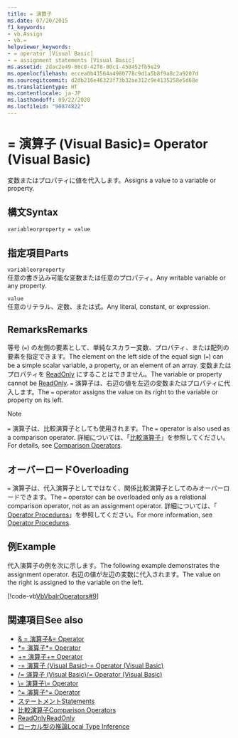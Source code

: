 ```yaml
---
title: = 演算子
ms.date: 07/20/2015
f1_keywords:
- vb.Assign
- vb.=
helpviewer_keywords:
- = operator [Visual Basic]
- = assignment statements [Visual Basic]
ms.assetid: 2dac2e49-86c8-42f8-80c1-458452fb5e29
ms.openlocfilehash: eccea0b43564a4980778c9d1a5b8f9a8c2a9207d
ms.sourcegitcommit: d2db216e46323f73b32ae312c9e4135258e5d68e
ms.translationtype: HT
ms.contentlocale: ja-JP
ms.lasthandoff: 09/22/2020
ms.locfileid: "90874822"
---
```

# <a name="-operator-visual-basic"></a><span data-ttu-id="2a4fa-102">= 演算子 (Visual Basic)</span><span class="sxs-lookup"><span data-stu-id="2a4fa-102">= Operator (Visual Basic)</span></span>

<span data-ttu-id="2a4fa-103">変数またはプロパティに値を代入します。</span><span class="sxs-lookup"><span data-stu-id="2a4fa-103">Assigns a value to a variable or property.</span></span>  
  
## <a name="syntax"></a><span data-ttu-id="2a4fa-104">構文</span><span class="sxs-lookup"><span data-stu-id="2a4fa-104">Syntax</span></span>  
  
```vb  
variableorproperty = value  
```  
  
## <a name="parts"></a><span data-ttu-id="2a4fa-105">指定項目</span><span class="sxs-lookup"><span data-stu-id="2a4fa-105">Parts</span></span>  

 `variableorproperty`  
 <span data-ttu-id="2a4fa-106">任意の書き込み可能な変数または任意のプロパティ。</span><span class="sxs-lookup"><span data-stu-id="2a4fa-106">Any writable variable or any property.</span></span>  
  
 `value`  
 <span data-ttu-id="2a4fa-107">任意のリテラル、定数、または式。</span><span class="sxs-lookup"><span data-stu-id="2a4fa-107">Any literal, constant, or expression.</span></span>  
  
## <a name="remarks"></a><span data-ttu-id="2a4fa-108">Remarks</span><span class="sxs-lookup"><span data-stu-id="2a4fa-108">Remarks</span></span>  

 <span data-ttu-id="2a4fa-109">等号 (`=`) の左側の要素として、単純なスカラー変数、プロパティ、または配列の要素を指定できます。</span><span class="sxs-lookup"><span data-stu-id="2a4fa-109">The element on the left side of the equal sign (`=`) can be a simple scalar variable, a property, or an element of an array.</span></span> <span data-ttu-id="2a4fa-110">変数またはプロパティを [ReadOnly](../modifiers/readonly.md) にすることはできません。</span><span class="sxs-lookup"><span data-stu-id="2a4fa-110">The variable or property cannot be [ReadOnly](../modifiers/readonly.md).</span></span> <span data-ttu-id="2a4fa-111">`=` 演算子は、右辺の値を左辺の変数またはプロパティに代入します。</span><span class="sxs-lookup"><span data-stu-id="2a4fa-111">The `=` operator assigns the value on its right to the variable or property on its left.</span></span>  
  
> [!NOTE]
> <span data-ttu-id="2a4fa-112">`=` 演算子は、比較演算子としても使用されます。</span><span class="sxs-lookup"><span data-stu-id="2a4fa-112">The `=` operator is also used as a comparison operator.</span></span> <span data-ttu-id="2a4fa-113">詳細については、「[比較演算子](comparison-operators.md)」を参照してください。</span><span class="sxs-lookup"><span data-stu-id="2a4fa-113">For details, see [Comparison Operators](comparison-operators.md).</span></span>  
  
## <a name="overloading"></a><span data-ttu-id="2a4fa-114">オーバーロード</span><span class="sxs-lookup"><span data-stu-id="2a4fa-114">Overloading</span></span>  

 <span data-ttu-id="2a4fa-115">`=` 演算子は、代入演算子としてではなく、関係比較演算子としてのみオーバーロードできます。</span><span class="sxs-lookup"><span data-stu-id="2a4fa-115">The `=` operator can be overloaded only as a relational comparison operator, not as an assignment operator.</span></span> <span data-ttu-id="2a4fa-116">詳細については、「 [Operator Procedures](../../programming-guide/language-features/procedures/operator-procedures.md)」を参照してください。</span><span class="sxs-lookup"><span data-stu-id="2a4fa-116">For more information, see [Operator Procedures](../../programming-guide/language-features/procedures/operator-procedures.md).</span></span>  
  
## <a name="example"></a><span data-ttu-id="2a4fa-117">例</span><span class="sxs-lookup"><span data-stu-id="2a4fa-117">Example</span></span>  

 <span data-ttu-id="2a4fa-118">代入演算子の例を次に示します。</span><span class="sxs-lookup"><span data-stu-id="2a4fa-118">The following example demonstrates the assignment operator.</span></span> <span data-ttu-id="2a4fa-119">右辺の値が左辺の変数に代入されます。</span><span class="sxs-lookup"><span data-stu-id="2a4fa-119">The value on the right is assigned to the variable on the left.</span></span>  
  
 [!code-vb[VbVbalrOperators#9](~/samples/snippets/visualbasic/VS_Snippets_VBCSharp/VbVbalrOperators/VB/Class1.vb#9)]  
  
## <a name="see-also"></a><span data-ttu-id="2a4fa-120">関連項目</span><span class="sxs-lookup"><span data-stu-id="2a4fa-120">See also</span></span>

- [<span data-ttu-id="2a4fa-121">& = 演算子</span><span class="sxs-lookup"><span data-stu-id="2a4fa-121">&= Operator</span></span>](and-assignment-operator.md)
- [<span data-ttu-id="2a4fa-122">\*= 演算子</span><span class="sxs-lookup"><span data-stu-id="2a4fa-122">\*= Operator</span></span>](multiplication-assignment-operator.md)
- [<span data-ttu-id="2a4fa-123">+= 演算子</span><span class="sxs-lookup"><span data-stu-id="2a4fa-123">+= Operator</span></span>](addition-assignment-operator.md)
- [<span data-ttu-id="2a4fa-124">-= 演算子 (Visual Basic)</span><span class="sxs-lookup"><span data-stu-id="2a4fa-124">-= Operator (Visual Basic)</span></span>](subtraction-assignment-operator.md)
- [<span data-ttu-id="2a4fa-125">/= 演算子 (Visual Basic)</span><span class="sxs-lookup"><span data-stu-id="2a4fa-125">/= Operator (Visual Basic)</span></span>](floating-point-division-assignment-operator.md)
- [<span data-ttu-id="2a4fa-126">\\= 演算子</span><span class="sxs-lookup"><span data-stu-id="2a4fa-126">\\= Operator</span></span>](integer-division-assignment-operator.md)
- [<span data-ttu-id="2a4fa-127">^= 演算子</span><span class="sxs-lookup"><span data-stu-id="2a4fa-127">^= Operator</span></span>](exponentiation-assignment-operator.md)
- [<span data-ttu-id="2a4fa-128">ステートメント</span><span class="sxs-lookup"><span data-stu-id="2a4fa-128">Statements</span></span>](../../programming-guide/language-features/statements.md)
- [<span data-ttu-id="2a4fa-129">比較演算子</span><span class="sxs-lookup"><span data-stu-id="2a4fa-129">Comparison Operators</span></span>](comparison-operators.md)
- [<span data-ttu-id="2a4fa-130">ReadOnly</span><span class="sxs-lookup"><span data-stu-id="2a4fa-130">ReadOnly</span></span>](../modifiers/readonly.md)
- [<span data-ttu-id="2a4fa-131">ローカル型の推論</span><span class="sxs-lookup"><span data-stu-id="2a4fa-131">Local Type Inference</span></span>](../../programming-guide/language-features/variables/local-type-inference.md)
